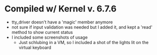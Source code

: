 # Compiled w/ Kernel v. 6.7.6 
  - tty_driver doesn't  have a 'magic' member anymore
  - not sure if input validation was needed but I added it, and kept a 'read' method to show current status
  - I included some screenshots of usage
    - Just schlubing in a VM, so I included a shot of the lights lit on the virtual keyboard

